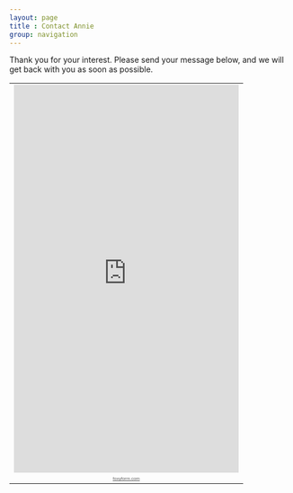 ```yaml
---
layout: page
title : Contact Annie
group: navigation
---
```

Thank you for your interest.  Please send your message below, and we will get back with you as soon as possible.
<!-- Do not change code! -->
<table cellspacing="0" cellpadding="0" border="0"><tr><td><iframe width="400" height="690" frameborder="0" src="http://www.foxyform.com/form.php?id=255741&sec_hash=ec1d5554357"></iframe></td></tr><tr><td align="center"><a style="font:8px Arial;color:#5C5C5C;" href="http://www.foxyform.com">foxyform.com</a></td></tr></table>
<!-- Do not change code! -->